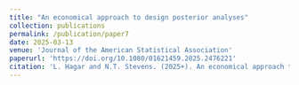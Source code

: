 ```yaml
---
title: "An economical approach to design posterior analyses"
collection: publications
permalink: /publication/paper7
date: 2025-03-13
venue: 'Journal of the American Statistical Association'
paperurl: 'https://doi.org/10.1080/01621459.2025.2476221'
citation: 'L. Hagar and N.T. Stevens. (2025+). An economical approach to design posterior analyses. <i>Journal of the American Statistical Association</i> (in press), 1-10.'
---
```



